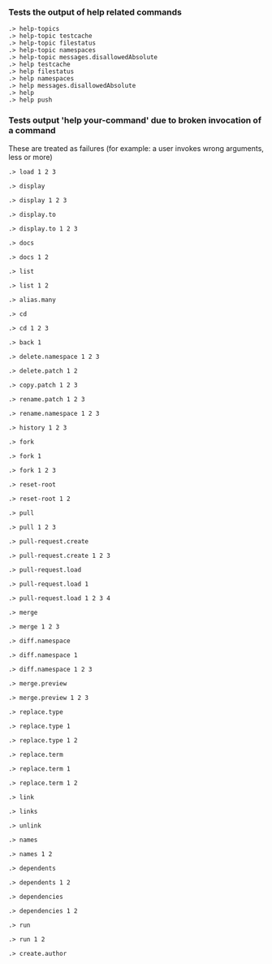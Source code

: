 ### Tests the output of help related commands

```ucm
.> help-topics
.> help-topic testcache
.> help-topic filestatus
.> help-topic namespaces
.> help-topic messages.disallowedAbsolute
.> help testcache
.> help filestatus
.> help namespaces
.> help messages.disallowedAbsolute
.> help
.> help push
```

### Tests output 'help your-command' due to broken invocation of a command

These are treated as failures (for example: a user invokes wrong arguments, less or more)

```ucm:error
.> load 1 2 3
```
```ucm:error
.> display
```
```ucm:error
.> display 1 2 3
```
```ucm:error
.> display.to
```
```ucm:error
.> display.to 1 2 3
```
```ucm:error
.> docs
```
```ucm:error
.> docs 1 2
```
```ucm:error
.> list
```
```ucm:error
.> list 1 2
```
```ucm:error
.> alias.many
```
```ucm:error
.> cd
```
```ucm:error
.> cd 1 2 3
```
```ucm:error
.> back 1
```
```ucm:error
.> delete.namespace 1 2 3
```
```ucm:error
.> delete.patch 1 2
```
```ucm:error
.> copy.patch 1 2 3
```
```ucm:error
.> rename.patch 1 2 3
```
```ucm:error
.> rename.namespace 1 2 3
```
```ucm:error
.> history 1 2 3
```
```ucm:error
.> fork
```
```ucm:error
.> fork 1
```
```ucm:error
.> fork 1 2 3
```
```ucm:error
.> reset-root
```
```ucm:error
.> reset-root 1 2
```
```ucm:error
.> pull
```
```ucm:error
.> pull 1 2 3
```
```ucm:error
.> pull-request.create
```
```ucm:error
.> pull-request.create 1 2 3
```
```ucm:error
.> pull-request.load
```
```ucm:error
.> pull-request.load 1
```
```ucm:error
.> pull-request.load 1 2 3 4
```
```ucm:error
.> merge
```
```ucm:error
.> merge 1 2 3
```
```ucm:error
.> diff.namespace
```
```ucm:error
.> diff.namespace 1
```
```ucm:error
.> diff.namespace 1 2 3
```
```ucm:error
.> merge.preview
```
```ucm:error
.> merge.preview 1 2 3
```
```ucm:error
.> replace.type
```
```ucm:error
.> replace.type 1 
```
```ucm:error
.> replace.type 1 2
```
```ucm:error
.> replace.term
```
```ucm:error
.> replace.term 1
```
```ucm:error
.> replace.term 1 2
```
```ucm:error
.> link
```
```ucm:error
.> links
```
```ucm:error
.> unlink
```
```ucm:error
.> names
```
```ucm:error
.> names 1 2
```
```ucm:error
.> dependents
```
```ucm:error
.> dependents 1 2
```
```ucm:error
.> dependencies
```
```ucm:error
.> dependencies 1 2
```
```ucm:error
.> run
```
```ucm:error
.> run 1 2
```
```ucm:error
.> create.author
```
